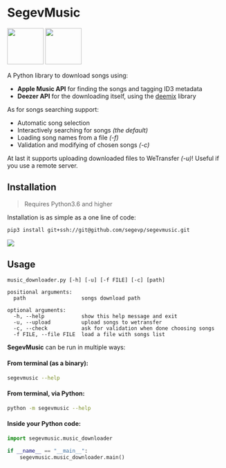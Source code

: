  # SegevMusic 
 <img src="https://camo.githubusercontent.com/5eda29273e871718abf8f4f7f4da48dbe677a7bb/68747470733a2f2f7777772e6170706c652e636f6d2f762f6170706c652d6d757369632f6d2f696d616765732f6f766572766965772f69636f6e5f6170706c655f6d757369635f5f763965706e366d316f6a36755f6c617267652e706e67" width="84" height="84">  <img src="http://millionmedia.com/wp-content/uploads/2014/11/deezer-logo-circle.png" width="84" height="84">

A Python library to download songs using:
- **Apple Music API** for finding the songs and tagging ID3 metadata
- **Deezer API** for the downloading itself, using the [deemix](https://codeberg.org/RemixDev/deemix) library

As for songs searching support:
- Automatic song selection
- Interactively searching for songs _(the default)_
- Loading song names from a file _(-f)_
- Validation and modifying of chosen songs _(-c)_

At last it supports uploading downloaded files to WeTransfer _(-u)_! Useful if you use a remote server.

## Installation
> Requires Python3.6 and higher

Installation is as simple as a one line of code:

```bash
pip3 install git+ssh://git@github.com/segevp/segevmusic.git
```

<img src="https://camo.githubusercontent.com/c20f060672287e7fead8773e11a4e835f3326a21/687474703a2f2f7365676576666c69782e746b3a383030302f6f75742e676966"/>

## Usage
```
music_downloader.py [-h] [-u] [-f FILE] [-c] [path]

positional arguments:
  path                  songs download path

optional arguments:
  -h, --help            show this help message and exit
  -u, --upload          upload songs to wetransfer
  -c, --check           ask for validation when done choosing songs
  -f FILE, --file FILE  load a file with songs list
```

**SegevMusic** can be run in multiple ways:
#### From terminal (as a binary):
```bash
segevmusic --help
```
#### From terminal, via Python:
```bash
python -m segevmusic --help
```
#### Inside your Python code:
```python
import segevmusic.music_downloader

if __name__ == "__main__":
    segevmusic.music_downloader.main()

```
